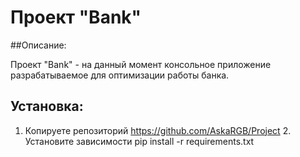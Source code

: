 # Проект "Bank"

##Описание:

Проект "Bank" - на данный момент консольное приложение разрабатываемое для оптимизации
работы банка.

## Установка:
1. Копируете репозиторий
    https://github.com/AskaRGB/Project
   2. Установите зависимости
    pip install -r requirements.txt  